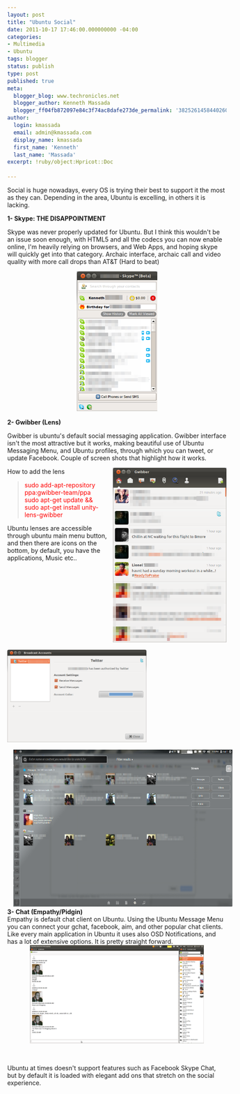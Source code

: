 ```yaml
---
layout: post
title: "Ubuntu Social"
date: 2011-10-17 17:46:00.000000000 -04:00
categories:
- Multimedia
- Ubuntu
tags: blogger
status: publish
type: post
published: true
meta:
  blogger_blog: www.techronicles.net
  blogger_author: Kenneth Massada
  blogger_ff04fb872097e84c3f74ac8dafe273de_permalink: '3825261458440260888'
author:
  login: kmassada
  email: admin@kmassada.com
  display_name: kmassada
  first_name: 'Kenneth'
  last_name: 'Massada'
excerpt: !ruby/object:Hpricot::Doc

---
```

<p>Social is huge nowadays, every OS is trying their best to support it the most as they can. Depending in the area, Ubuntu is excelling, in others it is lacking.</p>
<p><b>1- Skype: THE DISAPPOINTMENT</b></p>
<p>Skype was never properly updated for Ubuntu. But I think this wouldn't be an issue soon enough, with HTML5 and all the codecs you can now enable online, I'm heavily relying on browsers, and Web Apps, and hoping skype will quickly get into that category. Archaic interface, archaic call and video quality with more call drops than AT&amp;T (Hard to beat)</p>
<div class="separator" style="clear:both;text-align:center;"><a href="http://techronilces.files.wordpress.com/2011/10/56269-kmassada-skype25e2258425a22528beta2529_005.png" style="margin-left:1em;margin-right:1em;"><img border="0" height="320" src="/images/wp/56269-kmassada-skype25e2258425a22528beta2529_005.png?w=173" width="185" /></a></div>
<p><b>2- Gwibber (Lens)</b></p>
<p>Gwibber is ubuntu's default social messaging application. Gwibber interface isn't the most attractive but it works, making beautiful use of Ubuntu Messaging Menu, and Ubuntu profiles, through which you can tweet, or update Facebook. Couple of screen shots that highlight how it works.</p>
<div class="separator" style="clear:both;text-align:center;"><a href="http://techronilces.files.wordpress.com/2011/10/e0bb3-gwibber_006.png" style="clear:right;float:right;margin-bottom:1em;margin-left:1em;"><img border="0" height="400" src="/images/wp/e0bb3-gwibber_006.png?w=196" width="261" /></a></div>
<p><a href="http://techronilces.files.wordpress.com/2011/10/0bb59-broadcastaccounts_007.png" style="clear:left;float:left;margin-bottom:1em;margin-right:1em;"><img border="0" height="212" src="/images/wp/0bb59-broadcastaccounts_007.png?w=300" width="320" /></a></p>
<p>How to add the lens<br />
<blockquote><span style="color:red;">sudo add-apt-repository ppa:gwibber-team/ppa<br />sudo apt-get update &amp;&amp; sudo apt-get install unity-lens-gwibber</span></p></blockquote>
<p>Ubuntu lenses are accessible through ubuntu main menu button, and then there are icons on the bottom, by default, you have the applications, Music etc..</p>
<div class="separator" style="clear:both;text-align:center;"><a href="http://techronilces.files.wordpress.com/2011/10/4c661-workspace1_012.png" style="margin-left:1em;margin-right:1em;"><img border="0" height="360" src="/images/wp/4c661-workspace1_012.png?w=300" width="640" /></a></div>
<div class="separator" style="clear:both;text-align:center;"></div>
<div class="separator" style="clear:both;text-align:left;"></div>
<div style="text-align:-webkit-auto;"><b>3- Chat (Empathy/Pidgin)</b></div>
<div style="text-align:-webkit-auto;"></div>
<div style="text-align:-webkit-auto;">Empathy is default chat client on Ubuntu. Using the Ubuntu Message Menu you can connect your gchat, facebook, aim, and other popular chat clients. Like every main application in Ubuntu it uses also OSD Notifications, and has a lot of extensive options. It is pretty straight forward. </div>
<div style="text-align:-webkit-auto;"></div>
<div class="separator" style="clear:both;text-align:center;"><a href="http://techronilces.files.wordpress.com/2011/10/580e1-screenshotat2011-10-1610253a01253a24.png" style="margin-left:1em;margin-right:1em;"><img border="0" height="225" src="/images/wp/580e1-screenshotat2011-10-1610253a01253a24.png?w=300" width="400" /></a></div>
<div style="text-align:-webkit-auto;"></div>
<p><b><br /></b></p>
<p>Ubuntu at times doesn't support features such as Facebook Skype Chat, but by default it is loaded with elegant add ons that stretch on the social experience.</p>
